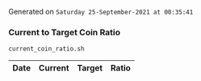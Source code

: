 Generated on `Saturday 25-September-2021 at 00:35:41`

### Current to Target Coin Ratio
`current_coin_ratio.sh`

Date|Current|Target|Ratio
---|---|---|---
